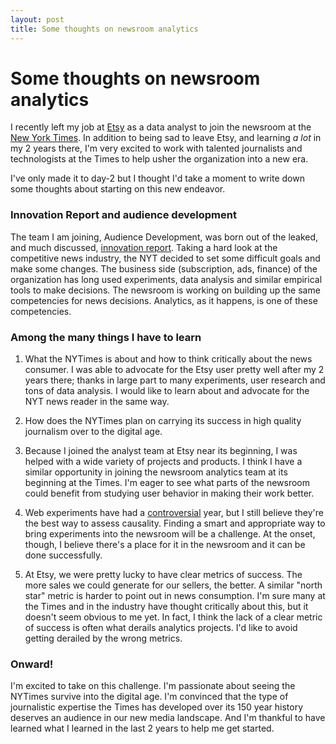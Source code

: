 ```yaml
---
layout: post
title: Some thoughts on newsroom analytics
---
```


# Some thoughts on newsroom analytics

I recently left my job at [Etsy](www.etsy.com) as a data analyst to join the newsroom at the [New York Times](www.nytimes.com). In addition to being sad to leave Etsy, and learning *a lot* in my 2 years there, I'm very excited to work with talented journalists and technologists at the Times to help usher the organization into a new era. 

I've only made it to day-2 but I thought I'd take a moment to write down some thoughts about starting on this new endeavor. 

### Innovation Report and audience development

The team I am joining, Audience Development, was born out of the leaked, and much discussed, [innovation report](http://www.scribd.com/doc/224608514/The-Full-New-York-Times-Innovation-Report). Taking a hard look at the competitive news industry, the NYT decided to set some difficult goals and make some changes. The business side (subscription, ads, finance) of the organization has long used experiments, data analysis and similar empirical tools to make decisions. The newsroom is working on building up the same competencies for news decisions. Analytics, as it happens, is one of these competencies. 

### Among the many things I have to learn

1. What the NYTimes is about and how to think critically about the news consumer. I was able to advocate for the Etsy user pretty well after my 2 years there; thanks in large part to many experiments, user research and tons of data analysis. I would like to learn about and advocate for the NYT news reader in the same way.

2. How does the NYTimes plan on carrying its success in high quality journalism over to the digital age. 

3. Because I joined the analyst team at Etsy near its beginning, I was helped with a wide variety of projects and products. I think I have a similar opportunity in joining the newsroom analytics team at its beginning at the Times. I'm eager to see what parts of the newsroom could benefit from studying user behavior in making their work better. 

4. Web experiments have had a [controversial](http://blog.okcupid.com/index.php/we-experiment-on-human-beings/) year, but I still believe they're the best way to assess causality. Finding a smart and appropriate way to bring experiments into the newsroom will be a challenge. At the onset, though, I believe there's a place for it in the newsroom and it can be done successfully. 

5. At Etsy, we were pretty lucky to have clear metrics of success. The more sales we could generate for our sellers, the better. A similar "north star" metric is harder to point out in news consumption. I'm sure many at the Times and in the industry have thought critically about this, but it doesn't seem obvious to me yet. In fact, I think the lack of a clear metric of success is often what derails analytics projects. I'd like to avoid getting derailed by the wrong metrics.

### Onward!

I'm excited to take on this challenge. I'm passionate about seeing the NYTimes survive into the digital age. I'm convinced that the type of journalistic expertise the Times has developed over its 150 year history deserves an audience in our new media landscape. And I'm thankful to have learned what I learned in the last 2 years to help me get started.